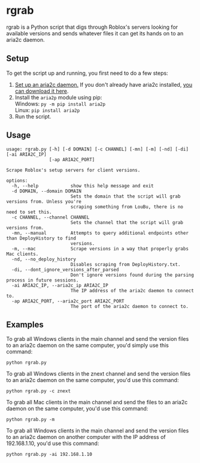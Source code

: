 # rgrab
rgrab is a Python script that digs through Roblox's servers looking for available versions and sends whatever files it can get its hands on to an aria2c daemon.

## Setup
To get the script up and running, you first need to do a few steps:
1. [Set up an aria2c daemon.](https://stackoverflow.com/questions/62101819/how-to-use-aria2c-rpc-server-as-a-daemon) If you don't already have aria2c installed, [you can download it here](https://github.com/aria2/aria2/releases).
2. Install the `aria2p` module using pip:<br>
Windows: `py -m pip install aria2p`<br>
Linux: `pip install aria2p`
3. Run the script.

## Usage
```none
usage: rgrab.py [-h] [-d DOMAIN] [-c CHANNEL] [-mn] [-m] [-nd] [-di] [-ai ARIA2C_IP]
                [-ap ARIA2C_PORT]

Scrape Roblox's setup servers for client versions.

options:
  -h, --help            show this help message and exit
  -d DOMAIN, --domain DOMAIN
                        Sets the domain that the script will grab versions from. Unless you're
                        scraping something from LouBu, there is no need to set this.
  -c CHANNEL, --channel CHANNEL
                        Sets the channel that the script will grab versions from.
  -mn, --manual         Attempts to query additional endpoints other than DeployHistory to find
                        versions.
  -m, --mac             Scrape versions in a way that properly grabs Mac clients.
  -nd, --no_deploy_history
                        Disables scraping from DeployHistory.txt.
  -di, --dont_ignore_versions_after_parsed
                        Don't ignore versions found during the parsing process in future sessions.
  -ai ARIA2C_IP, --aria2c_ip ARIA2C_IP
                        The IP address of the aria2c daemon to connect to.
  -ap ARIA2C_PORT, --aria2c_port ARIA2C_PORT
                        The port of the aria2c daemon to connect to.
```


## Examples
To grab all Windows clients in the main channel and send the version files to an aria2c daemon on the same computer, you'd simply use this command:
```none
python rgrab.py
```

To grab all Windows clients in the znext channel and send the version files to an aria2c daemon on the same computer, you'd use this command:
```none
python rgrab.py -c znext
```

To grab all Mac clients in the main channel and send the files to an aria2c daemon on the same computer, you'd use this command:
```none
python rgrab.py -m
```

To grab all Windows clients in the main channel and send the version files to an aria2c daemon on another computer with the IP address of 192.168.1.10, you'd use this command:
```none
python rgrab.py -ai 192.168.1.10
```
